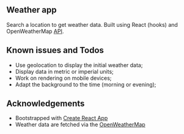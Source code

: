 ## Weather app

Search a location to get weather data.
Built using React (hooks) and OpenWeatherMap <a href="https://openweathermap.org/api">API</a>.

## Known issues and Todos

- Use geolocation to display the initial weather data;
- Display data in metric or imperial units;
- Work on rendering on mobile devices;
- Adapt the background to the time (morning or evening);

## Acknowledgements

- Bootstrapped with [Create React App](https://github.com/facebook/create-react-app)
- Weather data are fetched via the [OpenWeatherMap](https://openweathermap.org/api)
